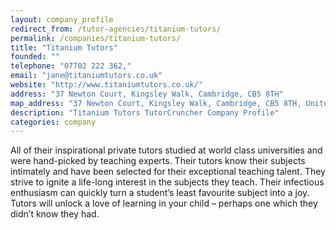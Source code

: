 ```yaml
---
layout: company_profile
redirect_from: /tutor-agencies/titanium-tutors/
permalink: /companies/titanium-tutors/
title: "Titanium Tutors"
founded: ""
telephone: "07702 222 362,"
email: "jane@titaniumtutors.co.uk"
website: "http://www.titaniumtutors.co.uk/"
address: "37 Newton Court, Kingsley Walk, Cambridge, CB5 8TH"
map_address: "37 Newton Court, Kingsley Walk, Cambridge, CB5 8TH, United Kingdom"
description: "Titanium Tutors TutorCruncher Company Profile"
categories: company
---
```

All of their inspirational private tutors studied at world class universities and were hand-picked by teaching experts.
Their tutors know their subjects intimately and have been selected for their exceptional teaching talent. They strive to
ignite a life-long interest in the subjects they teach. Their infectious enthusiasm can quickly turn a student’s least
favourite subject into a joy. Tutors will unlock a love of learning in your child – perhaps one which they didn’t know
they had.
